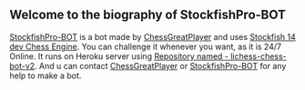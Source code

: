 ## Welcome to the biography of StockfishPro-BOT

[StockfishPro-BOT](https://lichess.org/@/StockfishPro-BOT) is a bot made by [ChessGreatPlayer](https://lichess.org/@/ChessGreatPlayer) and uses [Stockfish 14 dev Chess Engine](http://abrok.eu/stockfish/latest/linux/stockfish_x64_modern.zip).
You can challenge it whenever you want, as it is 24/7 Online.
It runs on Heroku server using [Repository named - lichess-chess-bot-v2](https://github.com/SathyaKarthik1212/lichess-chess-bot-v2).
And u can contact [ChessGreatPlayer](https://lichess.org/inbox/ChessGreatPlayer) or [StockfishPro-BOT](https://lichess.org/inbox/StockfishPro-BOT) for any help to make a bot.
